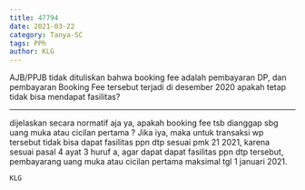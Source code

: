 ```yaml
---
title: 47794
date: 2021-03-22
category: Tanya-SC
tags: PPh
author: KLG
---
```


AJB/PPJB tidak dituliskan bahwa booking fee adalah pembayaran DP, dan pembayaran Booking Fee tersebut terjadi di desember 2020 apakah tetap tidak bisa mendapat fasilitas?

---

dijelaskan secara normatif aja ya, apakah booking fee tsb dianggap sbg uang muka atau cicilan pertama ? Jika iya, maka untuk transaksi wp tersebut tidak bisa dapat fasilitas ppn dtp sesuai pmk 21 2021, karena sesuai pasal 4 ayat 3 huruf a, agar dapat dapat fasilitas ppn dtp tersebut, pembayarang uang muka atau cicilan pertama maksimal tgl 1 januari 2021.

`KLG`
